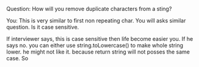 Question: How will you remove duplicate characters from a sting?

You: This is very similar to first non repeating char. You will asks similar question. Is it case sensitive.

If interviewer says, this is case sensitive then life become easier you. If he says no. you can either use string.toLowercase() to make whole string lower. he might not like it. because return string will not posses the same case. So
